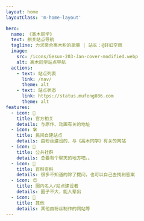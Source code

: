 ```yaml
---
layout: home
layoutClass: 'm-home-layout'

hero:
  name: 《高木同学》
  text: 相关站点导航
  tagline: 力求聚合高木粉的能量 | 站长：@轻虹空雨
  image:
    src: /icons/Gesun-203-Jan-cover-modified.webp
    alt: 高木同学站点导航
  actions:
    - text: 站点列表
      link: /nav/
      theme: alt
    - text: 站点状态
      link: https://status.mufeng086.com
      theme: alt
features:
  - icon: 📢
    title: 官方相关
    details: 与原作、动画有关的地址
  - icon: 🛠️
    title: 民间自建站点
    details: 由粉丝建设的、与《高木同学》有关的网站
  - icon: 📨
    title: 公共社群
    details: 总要有个聊天的地方吧。。
  - icon: 📖
    title: 百科资料
    details: 很多不知道的除了提问，也可以自己去找到答案
  - icon: 😊
    title: 圈内名人/站点建设者
    details: 圈子不大，能人辈出
  - icon: 🧰
    title: 其他
    details: 其他由粉丝制作的网站等
---
```


<style>
/*爱的魔力转圈圈*/
.m-home-layout .image-src:hover {
  transform: translate(-50%, -50%) rotate(666turn);
  transition: transform 59s 1s cubic-bezier(0.3, 0, 0.8, 1);
}

.m-home-layout .details small {
  opacity: 0.8;
}

.m-home-layout .bottom-small {
  display: block;
  margin-top: 2em;
  text-align: right;
}
</style>
